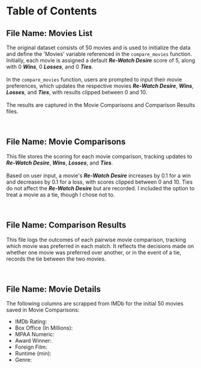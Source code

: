 # Table of Contents

## File Name: Movies List
The original dataset consists of 50 movies and is used to initialize the data and define the 'Movies' variable referenced in the `compare_movies` function. Initially, each movie is assigned a default ***Re-Watch Desire*** score of 5, along with 0 ***Wins***, 0 ***Losses***, and 0 ***Ties***. <br><br> In the `compare_movies` function, users are prompted to input their movie preferences, which updates the respective movies ***Re-Watch Desire***, ***Wins***, ***Losses***, and ***Ties***, with results clipped between 0 and 10. <br><br> The results are captured in the Movie Comparisons and Comparison Results files.

<br>

## File Name: Movie Comparisons
This file stores the scoring for each movie comparison, tracking updates to ***Re-Watch Desire***, ***Wins***, ***Losses***, and ***Ties***. <br><br> Based on user input, a movie's ***Re-Watch Desire*** increases by 0.1 for a win and decreases by 0.1 for a loss, with scores clipped between 0 and 10. Ties do not affect the ***Re-Watch Desire*** but are recorded. I included the option to treat a movie as a tie, though I chose not to.

<br>

## File Name: Comparison Results
This file logs the outcomes of each pairwise movie comparison, tracking which movie was preferred in each match. It reflects the decisions made on whether one movie was preferred over another, or in the event of a tie, records the tie between the two movies.

<br>

## File Name: Movie Details
The following columns are scrapped from IMDb for the initial 50 movies saved in Movie Comparisons:
* IMDb Rating:
* Box Office (In Millions):
* MPAA Numeric:
* Award Winner:
* Foreign Film:
* Runtime (min):
* Genre:

